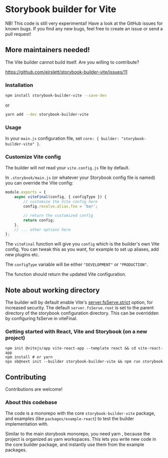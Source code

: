 # Storybook builder for Vite

NB! This code is still very experimental! Have a look at the GitHub issues
for known bugs. If you find any new bugs, feel free to create an issue
or send a pull request!

## More maintainers needed!

The Vite builder cannot build itself.
Are you willing to contribute?

https://github.com/eirslett/storybook-builder-vite/issues/11

### Installation

```bash
npm install storybook-builder-vite --save-dev
```

or

```bash
yarn add --dev storybook-builder-vite
```

### Usage

In your `main.js` configuration file,
set `core: { builder: "storybook-builder-vite" }`.

### Customize Vite config

The builder will _not_ read your `vite.config.js` file by default.

In `.storybook/main.js` (or whatever your Storybook config file is named)
you can override the Vite config:

```javascript
module.exports = {
    async viteFinal(config, { configType }) {
        // customize the Vite config here
        config.resolve.alias.foo = 'bar';

        // return the customized config
        return config;
    },
    // ... other options here
};
```

The `viteFinal` function will give you `config` which is
the builder's own Vite config. You can tweak this as you want,
for example to set up aliases, add new plugins etc.

The `configType` variable will be either `"DEVELOPMENT"` or `"PRODUCTION"`.

The function should return the updated Vite configuration.

## Note about working directory

The builder will by default enable Vite's [server.fsServe.strict](https://vitejs.dev/config/#server-fsserve-strict)
option, for increased security. The default `server.fsServe.root` is set to the parent directory of the
storybook configuration directory. This can be overridden by configuring fsServe in viteFinal.

### Getting started with React, Vite and Storybook (on a new project)

```
npm init @vitejs/app vite-react-app --template react && cd vite-react-app
npm install # or yarn
npx sb@next init --builder storybook-builder-vite && npm run storybook
```

## Contributing

Contributions are welcome!

### About this codebase

The code is a monorepo with the core `storybook-builder-vite` package,
and examples (like `packages/example-react`) to test the builder implementation with.

Similar to the main storybook monorepo, you need yarn , because the project is organized as yarn workspaces.
This lets you write new code in the core builder package, and instantly use them from
the example packages.
